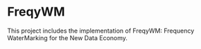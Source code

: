 # FreqyWM
This project includes the implementation of FreqyWM: Frequency WaterMarking for the New Data Economy.
